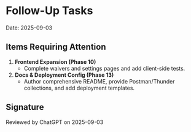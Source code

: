 # Follow-Up Tasks

Date: 2025-09-03

## Items Requiring Attention
1. **Frontend Expansion (Phase 10)**
   - Complete waivers and settings pages and add client-side tests.
2. **Docs & Deployment Config (Phase 13)**
   - Author comprehensive README, provide Postman/Thunder collections, and add deployment templates.

## Signature
Reviewed by ChatGPT on 2025-09-03
